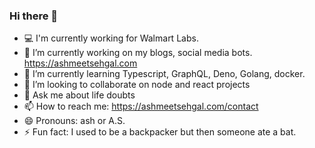 ### Hi there 👋

<!--
**ashmeetsehgal/ashmeetsehgal** is a ✨ _special_ ✨ repository because its `README.md` (this file) appears on your GitHub profile.
-->

- 💻 I'm currently working for Walmart Labs.
- 🔭 I’m currently working on my blogs, social media bots. https://ashmeetsehgal.com
- 🌱 I’m currently learning Typescript, GraphQL, Deno, Golang, docker. 
- 👯 I’m looking to collaborate on node and react projects
- 💬 Ask me about life doubts
- 📫 How to reach me: https://ashmeetsehgal.com/contact
- 😄 Pronouns: ash or A.S.
- ⚡ Fun fact: I used to be a backpacker but then someone ate a bat. 

